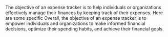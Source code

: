 The objective of an expense tracker is to help individuals or organizations effectively manage their finances by keeping track of their expenses. Here are some specific 
Overall, the objective of an expense tracker is to empower individuals and organizations to make informed financial decisions, optimize their spending habits, and achieve their financial goals.
